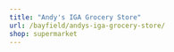 ```yaml
---
title: "Andy's IGA Grocery Store"
url: /bayfield/andys-iga-grocery-store/
shop: supermarket
---
```

